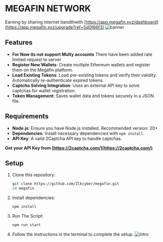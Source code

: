 # MEGAFIN NETWORK
Earning by sharing internet bandthwith [https://app.megafin.xyz/dashboard](https://app.megafin.xyz/upgrade?ref=5d0f66f3)
![banner](image.png)

## Features
- **For Now its not support Multy accounts** There have been added rate limited request to server
- **Register New Wallets**: Create multiple Ethereum wallets and register them on the Megafin platform.
- **Load Existing Tokens**: Load pre-existing tokens and verify their validity. Automatically re-authenticate expired tokens.
- **Captcha Solving Integration**: Uses an external API key to solve captchas for wallet registration.
- **Token Management**: Saves wallet data and tokens securely in a JSON file.

## Requirements

- **Node.js**: Ensure you have Node.js installed. Recommended version: 20+
- **Dependencies**: Install necessary dependencies with `npm install`.
- **API Key**: A valid 2Captcha API key to handle captchas.

**Get your API Key from [https://2captcha.com/](https://2captcha.com/)**
## Setup

1. Clone this repository:
    ```bash
    git clone https://github.com/Zlkcyber/megafin.git
    cd megafin
    ```
2. Install dependencies:
    ```bash
    npm install
    ```
3. Run The Script:
    ```bash
    npm run start
    ```
4. Follow the instructions in the terminal to complete the setup.
    ![intro](image-1.png)
